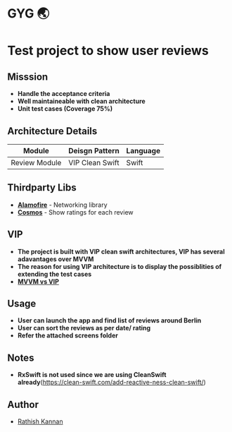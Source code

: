 # GYG 🌏

# Test project to show user reviews

## Misssion 

* __Handle the acceptance criteria__
* __Well maintaineable with clean architecture__
* __Unit test cases (Coverage 75%)__


## Architecture Details

| Module                         | Deisgn Pattern   | Language           |
| ------------------------------ | --------------   | ------------------ |
| Review Module                  | VIP Clean Swift  | Swift              |

## Thirdparty Libs

- **[Alamofire](https://github.com/Alamofire/Alamofire)**  - Networking library
- **[Cosmos](https://github.com/evgenyneu/Cosmosg)**   - Show ratings for each review  


## VIP

* __The project is built with VIP clean swift architectures, VIP has several adavantages over MVVM__
* __The reason for using VIP architecture is to display the possiblities of extending the test cases__
* __[MVVM vs VIP](https://medium.com/ios-os-x-development/ios-architecture-patterns-ecba4c38de52)__

## Usage 

* __User can launch the app and find list of reviews around Berlin__
* __User can sort the reviews as per date/ rating__
* __Refer the attached screens folder__


## Notes 

* __RxSwift is not used since we are using CleanSwift already__(https://clean-swift.com/add-reactive-ness-clean-swift/)

## Author

- [Rathish Kannan](https://www.linkedin.com/in/rathishkannan/)



